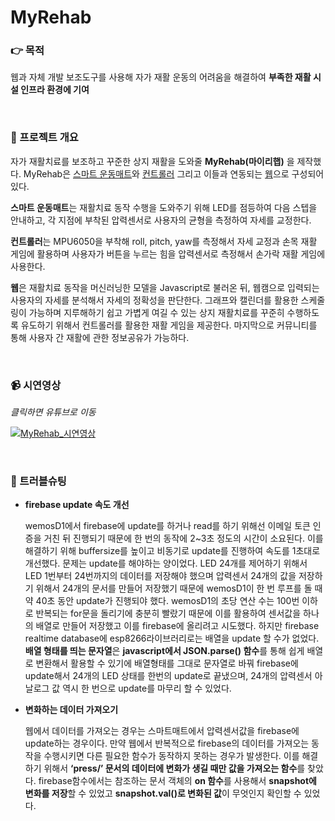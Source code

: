 # MyRehab

### 👉 목적

웹과 자체 개발 보조도구를 사용해 자가 재활 운동의 어려움을 해결하여 **부족한 재활 시설 인프라 환경에 기여**

<br>

### 🔎 프로젝트 개요

 자가 재활치료를 보조하고 꾸준한 상지 재활을 도와줄 **MyRehab(마이리햅)** 을 제작했다. MyRehab은 [스마트 운동매트]()와 [컨트롤러]() 그리고 이들과 연동되는 [웹]()으로 구성되어 있다. 
 
**스마트 운동매트**는 재활치료 동작 수행을 도와주기 위해 LED를 점등하여 다음 스텝을 안내하고, 각 지점에 부착된 압력센서로 사용자의 균형을 측정하여 자세를 교정한다.
 
**컨트롤러**는 MPU6050을 부착해 roll, pitch, yaw를 측정해서 자세 교정과 손목 재활 게임에 활용하며 사용자가 버튼을 누르는 힘을 압력센서로 측정해서 손가락 재활 게임에 사용한다.
 
**웹**은 재활치료 동작을 머신러닝한 모델을 Javascript로 불러온 뒤, 웹캠으로 입력되는 사용자의 자세를 분석해서 자세의 정확성을 판단한다. 그래프와 캘린더를 활용한 스케줄링이 가능하며 지루해하기 쉽고 가볍게 여길 수 있는 상지 재활치료를 꾸준히 수행하도록 유도하기 위해서 컨트롤러를 활용한 재활 게임을 제공한다. 마지막으로 커뮤니티를 통해 사용자 간 재활에 관한 정보공유가 가능하다.
 
<br>

### 📹 시연영상

*클릭하면 유튜브로 이동*

[![MyRehab_시연영상](http://img.youtube.com/vi/qF2fW21TfUo/0.jpg)](https://youtu.be/qF2fW21TfUo?t=0s) 

<br>

### 🔨 트러블슈팅

+ **firebase update 속도 개선**

  wemosD1에서 firebase에 update를 하거나 read를 하기 위해선 이메일 토큰 인증을 거친 뒤 진행되기 때문에 한 번의 동작에 2~3초 정도의 시간이 소요된다. 이를 해결하기 위해 buffersize를 높이고 비동기로 update를 진행하여 속도를 1초대로 개선했다. 문제는 update를 해야하는 양이었다. LED 24개를 제어하기 위해서 LED 1번부터 24번까지의 데이터를 저장해야 했으며 압력센서 24개의 값을 저장하기 위해서 24개의 문서를 만들어 저장했기 때문에 wemosD1이 한 번 루프를 돌 때 약 40초 동안 update가 진행되야 했다. wemosD1의 초당 연산 수는 100번 이하로 반복되는 for문을 돌리기에 충분히 빨랐기 때문에 이를 활용하여 센서값을 하나의 배열로 만들어 저장했고 이를 firebase에 올리려고 시도했다. 하지만 firebase realtime database에 esp8266라이브러리로는 배열을 update 할 수가 없었다. **배열 형태를 띄는 문자열**은 **javascript에서 JSON.parse() 함수**를 통해 쉽게 배열로 변환해서 활용할 수 있기에 배열형태를 그대로 문자열로 바꿔 firebase에 update해서 24개의 LED 상태를 한번의 update로 끝냈으며, 24개의 압력센서 아날로그 값 역시 한 번으로 update를 마무리 할 수 있었다.

+ **변화하는 데이터 가져오기**
  
  웹에서 데이터를 가져오는 경우는 스마트매트에서 압력센서값을 firebase에 update하는 경우이다. 만약 웹에서 반복적으로 firebase의 데이터를 가져오는 동작을 수행시키면 다른 필요한 함수가 동작하지 못하는 경우가 발생한다. 이를 해결하기 위해서 **‘press/’ 문서의 데이터에 변화가 생길 때만 값을 가져오는 함수**를 찾았다. firebase함수에서는 참조하는 문서 객체의 **on 함수**를 사용해서 **snapshot에 변화를 저장**할 수 있었고 **snapshot.val()로 변화된 값**이 무엇인지 확인할 수 있었다.
